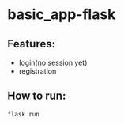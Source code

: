 # basic_app-flask

## Features:
- login(no session yet)
- registration

## How to run:
```
flask run
```
